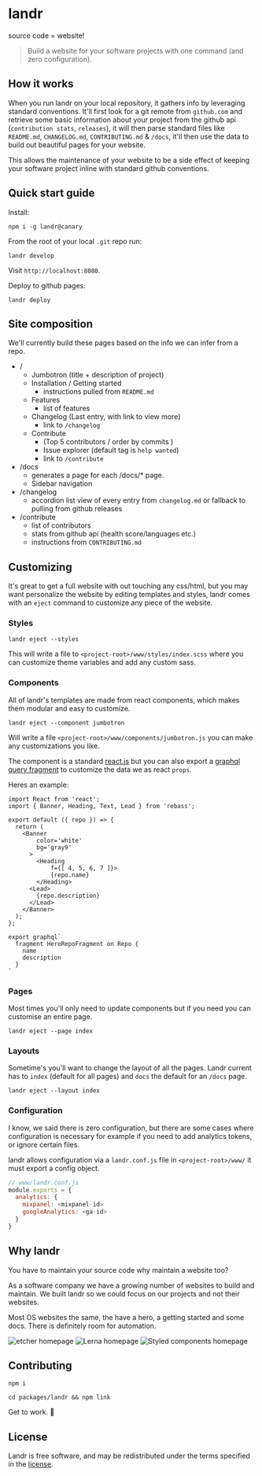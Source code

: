 # landr

source code = website!

> Build a website for your software projects with one command (and zero configuration).

## How it works

When you run landr on your local repository, it gathers info by leveraging standard conventions.
It'll first look for a git remote from `github.com` and retrieve some basic information about your project from the github api (`contribution stats`, `releases`), it will then parse standard files like `README.md`, `CHANGELOG.md`, `CONTRIBUTING.md` & `/docs`, it'll then use the data to build out beautiful pages for your website.

This allows the maintenance of your website to be a side effect of keeping your software project inline with standard github conventions.

## Quick start guide

Install:
```
npm i -g landr@canary
```

From the root of your local `.git` repo run:
```
landr develop
```
Visit `http://localhost:8080`.

Deploy to github pages:
```
landr deploy
```

## Site composition

We'll currently build these pages based on the info we can infer from a repo.

- /
  - Jumbotron (title + description of project)
  - Installation / Getting started
    - instructions pulled from `README.md`
  - Features
    - list of features
  - Changelog (Last entry, with link to view more)
    - link to `/changelog`
  - Contribute
    - (Top 5 contributors / order by commits )
    - Issue explorer (default tag is `help wanted`)
    - link to `/contribute`
- /docs
  - generates a page for each /docs/* page.
  - Sidebar navigation
- /changelog
  - accordion list view of every entry from `changelog.md` or fallback to pulling from github releases
- /contribute
  - list of contributors
  - stats from github api (health score/languages etc.)
  - instructions from `CONTRIBUTING.md`

## Customizing

It's great to get a full website with out touching any css/html, but you may want personalize the website by editing templates and styles, landr comes with an `eject` command to customize any piece of the website.

### Styles
```
landr eject --styles
```

This will write a file to `<project-root>/www/styles/index.scss` where you can customize theme variables and add any custom sass.

### Components

All of landr's templates are made from react components, which makes them modular and easy to customize.

```
landr eject --component jumbotron
```

Will write a file `<project-root>/www/components/jumbotron.js` you can make any customizations you like.

The component is a standard [react.js](https://facebook.github.io/react/) but you can also export a [graphql query fragment](http://graphql.org/learn/queries/#fragments) to customize the data we as react `props`.

Heres an example:

```
import React from 'react';
import { Banner, Heading, Text, Lead } from 'rebass';

export default ({ repo }) => {
  return (
    <Banner
    	color='white'
    	bg='gray9'
      >
    	<Heading
    		f={[ 4, 5, 6, 7 ]}>
    		{repo.name}
    	</Heading>
      <Lead>
      	{repo.description}
      </Lead>
    </Banner>
  );
};

export graphql`
  fragment HeroRepoFragment on Repo {
    name
    description
  }
`
```

### Pages

Most times you'll only need to update components but if you need you can customise an entire page.

```
landr eject --page index
```

### Layouts

Sometime's you'll want to change the layout of all the pages. Landr current has to `index` (default for all pages) and `docs` the default for an `/docs` page.

```
landr eject --layout index
```

### Configuration

I know, we said there is zero configuration, but there are some cases where configuration is necessary for example if you need to add analytics tokens, or ignore certain files.

landr allows configuration via a `landr.conf.js` file in `<project-root>/www/` it must export a config object.

```js
// www/landr.conf.js
module.exports = {
  analytics: {
    mixpanel: <mixpanel-id>
    googleAnalytics: <ga-id>
  }
}
```

## Why landr

You have to maintain your source code why maintain a website too?

As a software company we have a growing number of websites to build and maintain. We built landr so we could focus on our projects and not their websites.

Most OS websites the same, the have a hero, a getting started and some docs. There is definitely room for automation.

![etcher homepage](./docs/images/etcher.png)
![Lerna homepage](./docs/images/lerna.png)
![Styled components homepage](/docs/images/styled-components.png)


## Contributing

```
npm i
```

```
cd packages/landr && npm link
```

Get to work. 👷

## License

Landr is free software, and may be redistributed under the terms specified in the [license](LICENSE).
